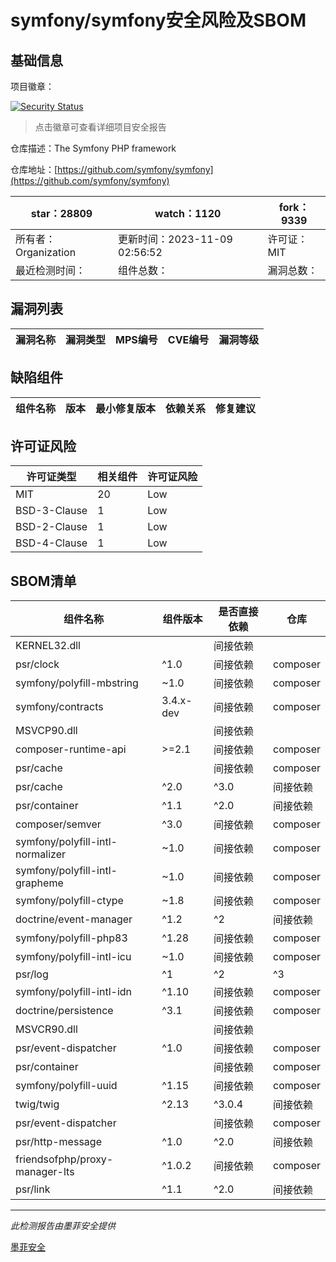 # symfony/symfony安全风险及SBOM

## 基础信息

项目徽章：

[![Security Status](https://www.murphysec.com/platform3/v31/badge/1722327681169649664.svg)](https://www.murphysec.com/console/report/1691516035264176128/1722327681169649664)

> 点击徽章可查看详细项目安全报告

仓库描述：The Symfony PHP framework

仓库地址：[https://github.com/symfony/symfony](https://github.com/symfony/symfony)

| star：28809 | watch：1120 | fork：9339 |
| ----------- | -------------- | ------------ |
| 所有者：Organization | 更新时间：2023-11-09 02:56:52 | 许可证：MIT |
| 最近检测时间： | 组件总数： | 漏洞总数： |




## 漏洞列表

| 漏洞名称 | 漏洞类型 | MPS编号 | CVE编号 | 漏洞等级 |
| ------- | ------ | ------- | ------ | ----- |





## 缺陷组件

| 组件名称 | 版本 | 最小修复版本 | 依赖关系 | 修复建议 |
| -------- | ---- | ------------ | -------- | -------- |





## 许可证风险

| 许可证类型 | 相关组件 | 许可证风险 |
| ---------- | -------- | ---------- |
|MIT|20|Low|
|BSD-3-Clause|1|Low|
|BSD-2-Clause|1|Low|
|BSD-4-Clause|1|Low|




## SBOM清单

| 组件名称 | 组件版本 | 是否直接依赖 | 仓库 |
| -------- | -------- | ------------ | ---- |
|KERNEL32.dll||间接依赖||
|psr/clock|^1.0|间接依赖|composer|
|symfony/polyfill-mbstring|~1.0|间接依赖|composer|
|symfony/contracts|3.4.x-dev|间接依赖|composer|
|MSVCP90.dll||间接依赖||
|composer-runtime-api|>=2.1|间接依赖|composer|
|psr/cache||间接依赖|composer|
|psr/cache|^2.0|^3.0|间接依赖|composer|
|psr/container|^1.1|^2.0|间接依赖|composer|
|composer/semver|^3.0|间接依赖|composer|
|symfony/polyfill-intl-normalizer|~1.0|间接依赖|composer|
|symfony/polyfill-intl-grapheme|~1.0|间接依赖|composer|
|symfony/polyfill-ctype|~1.8|间接依赖|composer|
|doctrine/event-manager|^1.2|^2|间接依赖|composer|
|symfony/polyfill-php83|^1.28|间接依赖|composer|
|symfony/polyfill-intl-icu|~1.0|间接依赖|composer|
|psr/log|^1|^2|^3|间接依赖|composer|
|symfony/polyfill-intl-idn|^1.10|间接依赖|composer|
|doctrine/persistence|^3.1|间接依赖|composer|
|MSVCR90.dll||间接依赖||
|psr/event-dispatcher|^1.0|间接依赖|composer|
|psr/container||间接依赖|composer|
|symfony/polyfill-uuid|^1.15|间接依赖|composer|
|twig/twig|^2.13|^3.0.4|间接依赖|composer|
|psr/event-dispatcher||间接依赖|composer|
|psr/http-message|^1.0|^2.0|间接依赖|composer|
|friendsofphp/proxy-manager-lts|^1.0.2|间接依赖|composer|
|psr/link|^1.1|^2.0|间接依赖|composer|


------

*此检测报告由墨菲安全提供*

[墨菲安全](www.murphysec.com)